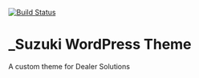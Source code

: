 [![Build Status](https://travis-ci.org/Automattic/_s.svg?branch=master)](https://travis-ci.org/Automattic/_s)

_Suzuki WordPress Theme
===

A custom theme for Dealer Solutions

